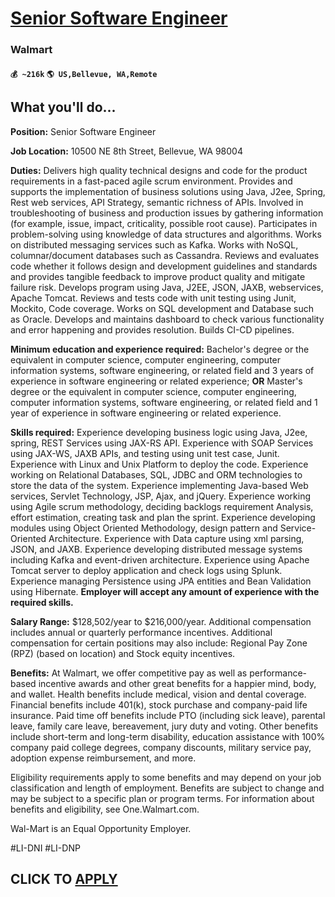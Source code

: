# [Senior Software Engineer](https://www.remotewlb.com/apply/senior-software-engineer-64696)  
### Walmart  
#### `💰 ~216k` `🌎 US,Bellevue, WA,Remote`  

## What you'll do...

 **Position:** Senior Software Engineer

 **Job Location:** 10500 NE 8th Street, Bellevue, WA 98004

 **Duties:** Delivers high quality technical designs and code for the product requirements in a fast-paced agile scrum environment. Provides and supports the implementation of business solutions using Java, J2ee, Spring, Rest web services, API Strategy, semantic richness of APIs. Involved in troubleshooting of business and production issues by gathering information (for example, issue, impact, criticality, possible root cause). Participates in problem-solving using knowledge of data structures and algorithms. Works on distributed messaging services such as Kafka. Works with NoSQL, columnar/document databases such as Cassandra. Reviews and evaluates code whether it follows design and development guidelines and standards and provides tangible feedback to improve product quality and mitigate failure risk. Develops program using Java, J2EE, JSON, JAXB, webservices, Apache Tomcat. Reviews and tests code with unit testing using Junit, Mockito, Code coverage. Works on SQL development and
Database such as Oracle. Develops and maintains dashboard to check various functionality and error happening and provides resolution. Builds CI-CD pipelines.

 **Minimum education and experience required:** Bachelor's degree or the equivalent in computer science, computer engineering, computer information systems, software engineering, or related field and 3 years of experience in software engineering or related experience; **OR** Master's degree or the equivalent in computer science, computer engineering, computer information systems, software engineering, or related field and 1 year of experience in software engineering or related experience.

 **Skills required:** Experience developing business logic using Java, J2ee, spring, REST Services using JAX-RS API. Experience with SOAP Services using JAX-WS, JAXB APIs, and testing using unit test case, Junit. Experience with Linux and Unix Platform to deploy the code. Experience working on Relational Databases, SQL, JDBC and ORM technologies to store the data of the system. Experience implementing Java-based Web services, Servlet Technology, JSP, Ajax, and jQuery. Experience working using Agile scrum methodology, deciding backlogs requirement Analysis, effort estimation, creating task and plan the sprint. Experience developing modules using Object Oriented Methodology, design pattern and Service-Oriented Architecture. Experience with Data capture using xml parsing, JSON, and JAXB. Experience developing distributed message systems including Kafka and event-driven architecture. Experience using Apache Tomcat server to deploy application and check logs using Splunk. Experience
managing Persistence using JPA entities and Bean Validation using Hibernate. **Employer will accept any amount of experience with the required skills.**

 **Salary Range:** $128,502/year to $216,000/year. Additional compensation includes annual or quarterly performance incentives. Additional compensation for certain positions may also include: Regional Pay Zone (RPZ) (based on location) and Stock equity incentives.

 **Benefits:** At Walmart, we offer competitive pay as well as performance-based incentive awards and other great benefits for a happier mind, body, and wallet. Health benefits include medical, vision and dental coverage. Financial benefits include 401(k), stock purchase and company-paid life insurance. Paid time off benefits include PTO (including sick leave), parental leave, family care leave, bereavement, jury duty and voting. Other benefits include short-term and long-term disability, education assistance with 100% company paid college degrees, company discounts, military service pay, adoption expense reimbursement, and more.

Eligibility requirements apply to some benefits and may depend on your job classification and length of employment. Benefits are subject to change and may be subject to a specific plan or program terms. For information about benefits and eligibility, see One.Walmart.com.

Wal-Mart is an Equal Opportunity Employer.

#LI-DNI #LI-DNP

  
## CLICK TO [APPLY](https://www.remotewlb.com/apply/senior-software-engineer-64696)

